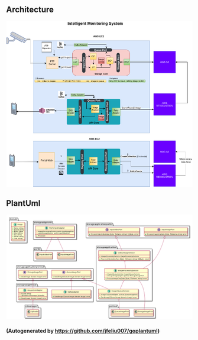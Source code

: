 ## Architecture
![Architecture](documentation/Architecture.png)

## PlantUml

![](documentation/puml/puml.png)
#### (Autogenerated by https://github.com/jfeliu007/goplantuml)

